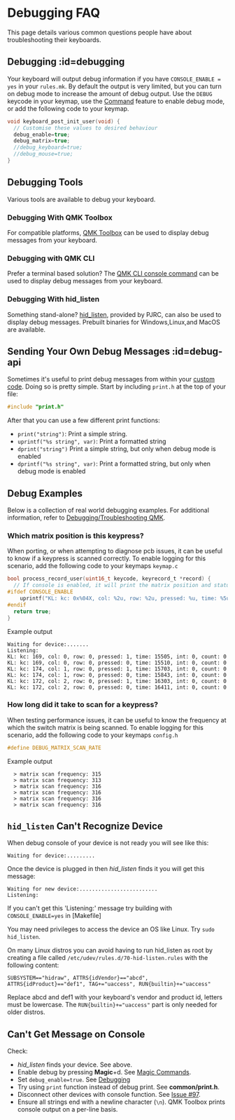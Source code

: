 # Debugging FAQ

This page details various common questions people have about troubleshooting their keyboards.

## Debugging :id=debugging

Your keyboard will output debug information if you have `CONSOLE_ENABLE = yes` in your `rules.mk`. By default the output is very limited, but you can turn on debug mode to increase the amount of debug output. Use the `DEBUG` keycode in your keymap, use the [Command](feature_command.md) feature to enable debug mode, or add the following code to your keymap.

```c
void keyboard_post_init_user(void) {
  // Customise these values to desired behaviour
  debug_enable=true;
  debug_matrix=true;
  //debug_keyboard=true;
  //debug_mouse=true;
}
```

## Debugging Tools

Various tools are available to debug your keyboard.

### Debugging With QMK Toolbox

For compatible platforms, [QMK Toolbox](https://github.com/qmk/qmk_toolbox) can be used to display debug messages from your keyboard.

### Debugging with QMK CLI

Prefer a terminal based solution? The [QMK CLI console command](cli_commands.md#qmk-console) can be used to display debug messages from your keyboard.

### Debugging With hid_listen

Something stand-alone? [hid_listen](https://www.pjrc.com/teensy/hid_listen.html), provided by PJRC, can also be used to display debug messages. Prebuilt binaries for Windows,Linux,and MacOS are available.

## Sending Your Own Debug Messages :id=debug-api

Sometimes it's useful to print debug messages from within your [custom code](custom_quantum_functions.md). Doing so is pretty simple. Start by including `print.h` at the top of your file:

```c
#include "print.h"
```

After that you can use a few different print functions:

* `print("string")`: Print a simple string.
* `uprintf("%s string", var)`: Print a formatted string
* `dprint("string")` Print a simple string, but only when debug mode is enabled
* `dprintf("%s string", var)`: Print a formatted string, but only when debug mode is enabled

## Debug Examples

Below is a collection of real world debugging examples. For additional information, refer to [Debugging/Troubleshooting QMK](faq_debug.md).

### Which matrix position is this keypress?

When porting, or when attempting to diagnose pcb issues, it can be useful to know if a keypress is scanned correctly. To enable logging for this scenario, add the following code to your keymaps `keymap.c`

```c
bool process_record_user(uint16_t keycode, keyrecord_t *record) {
  // If console is enabled, it will print the matrix position and status of each key pressed
#ifdef CONSOLE_ENABLE
    uprintf("KL: kc: 0x%04X, col: %2u, row: %2u, pressed: %u, time: %5u, int: %u, count: %u\n", keycode, record->event.key.col, record->event.key.row, record->event.pressed, record->event.time, record->tap.interrupted, record->tap.count);
#endif 
  return true;
}
```

Example output
```
Waiting for device:.......
Listening:
KL: kc: 169, col: 0, row: 0, pressed: 1, time: 15505, int: 0, count: 0
KL: kc: 169, col: 0, row: 0, pressed: 0, time: 15510, int: 0, count: 0
KL: kc: 174, col: 1, row: 0, pressed: 1, time: 15703, int: 0, count: 0
KL: kc: 174, col: 1, row: 0, pressed: 0, time: 15843, int: 0, count: 0
KL: kc: 172, col: 2, row: 0, pressed: 1, time: 16303, int: 0, count: 0
KL: kc: 172, col: 2, row: 0, pressed: 0, time: 16411, int: 0, count: 0
```

### How long did it take to scan for a keypress?

When testing performance issues, it can be useful to know the frequency at which the switch matrix is being scanned. To enable logging for this scenario, add the following code to your keymaps `config.h`

```c
#define DEBUG_MATRIX_SCAN_RATE
```

Example output
```
  > matrix scan frequency: 315
  > matrix scan frequency: 313
  > matrix scan frequency: 316
  > matrix scan frequency: 316
  > matrix scan frequency: 316
  > matrix scan frequency: 316
```

## `hid_listen` Can't Recognize Device
When debug console of your device is not ready you will see like this:

```
Waiting for device:.........
```

Once the device is plugged in then *hid_listen* finds it you will get this message:

```
Waiting for new device:.........................
Listening:
```

If you can't get this 'Listening:' message try building with `CONSOLE_ENABLE=yes` in [Makefile]

You may need privileges to access the device an OS like Linux. Try `sudo hid_listen`.

On many Linux distros you can avoid having to run hid_listen as root
by creating a file called `/etc/udev/rules.d/70-hid-listen.rules` with
the following content:

```
SUBSYSTEM=="hidraw", ATTRS{idVendor}=="abcd", ATTRS{idProduct}=="def1", TAG+="uaccess", RUN{builtin}+="uaccess"
```

Replace abcd and def1 with your keyboard's vendor and product id,
letters must be lowercase. The `RUN{builtin}+="uaccess"` part is only
needed for older distros.


## Can't Get Message on Console
Check:
- *hid_listen* finds your device. See above.
- Enable debug by pressing **Magic**+d. See [Magic Commands](https://github.com/tmk/tmk_keyboard#magic-commands).
- Set `debug_enable=true`. See [Debugging](#debugging)
- Try using `print` function instead of debug print. See **common/print.h**.
- Disconnect other devices with console function. See [Issue #97](https://github.com/tmk/tmk_keyboard/issues/97).
- Ensure all strings end with a newline character (`\n`). QMK Toolbox prints console output on a per-line basis.
